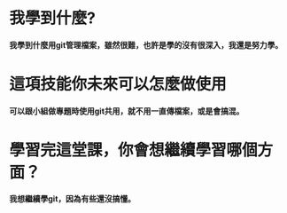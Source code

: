 # 我學到什麼?
#### 我學到什麼用git管理檔案，雖然很難，也許是學的沒有很深入，我還是努力學。
# 這項技能你未來可以怎麼做使用
#### 可以跟小組做專題時使用git共用，就不用一直傳檔案，或是會搞混。
# 學習完這堂課，你會想繼續學習哪個方面？
#### 我想繼續學git，因為有些還沒搞懂。